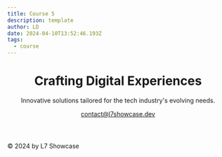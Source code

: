 ```yaml
---
title: Course 5
description: template
author: LD
date: 2024-04-10T13:52:46.193Z
tags:
  - course
---
```

<body class="bg-gray-900 text-white font-sans">

<!-- Header with Contact Info -->

<header class="w-full container mx-auto flex flex-wrap items-center justify-between mt-12">
    <div class="flex flex-col">
        <h1 class="font-bold text-5xl my-6">Crafting Digital Experiences</h1>
        <p class="text-xl mb-6">Innovative solutions tailored for the tech industry's evolving needs.</p>
        <div class="flex mb-6">
            <a href="mailto:contact@l7showcase.dev" class="text-gray-400 hover:text-gray-200 text-sm flex items-center">
                <i class="fas fa-envelope mr-2"></i> contact@l7showcase.dev
            </a>
        </div>
    </div>
</header>

<!-- Main Content -->

<main class="container mx-auto flex flex-wrap py-6" id="main-content">
  <!-- Sections will be generated by JS -->
</main>

<!-- Footer -->

<footer class="w-full border-t bg-gray-800 mt-20">
  <div class="container mx-auto py-8">
    <div class="flex flex-col items-center">
      <div class="sm:w-2/3 text-center py-6">
        <p class="text-sm text-gray-400 font-bold mb-2">
          © 2024 by L7 Showcase
        </p>
      </div>
    </div>
  </div>
</footer>